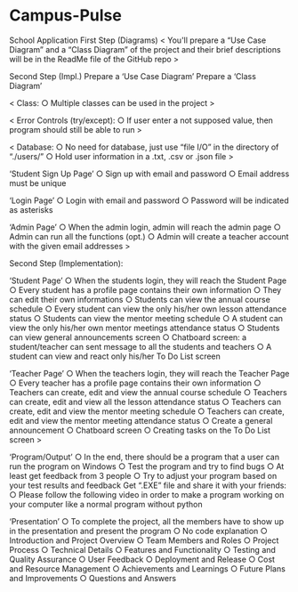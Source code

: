 # Campus-Pulse
School Application 
First Step (Diagrams)
< You'll prepare a “Use Case Diagram” and a  “Class Diagram” of the project and their brief  descriptions will be in the ReadMe file of the GitHub repo >

Second Step (Impl.)
Prepare a ‘Use Case Diagram’
Prepare a ‘Class Diagram’

< Class:
○ Multiple classes can be used in the project >

< Error Controls (try/except):
○ If user enter a not supposed value, then program should still be able to run >

< Database: 
○ No need for database, just use “file I/O” in the directory of “./users/”
○ Hold user information in a .txt, .csv or .json file >

‘Student Sign Up Page’
○ Sign up with email and password
○ Email address must be unique

‘Login Page’
○ Login with email and password
○ Password will be indicated as asterisks

‘Admin Page’
○ When the admin login, admin will reach the admin page
○ Admin can run all the functions (opt.)
○ Admin will create a teacher account with the given email addresses >

Second Step (Implementation): 

‘Student Page’
○ When the students login, they will reach the Student Page
○ Every student has a profile page contains their own information 
○ They can edit their own informations
○ Students can view the annual course schedule
○ Every student can view the only his/her own lesson attendance status 
○ Students can view the mentor meeting schedule
○ A student can view the only his/her own mentor meetings attendance status
○ Students can view general announcements screen 
○ Chatboard screen: a student/teacher can sent message to all the students and teachers
○ A student can view and react only his/her To Do List screen 

‘Teacher Page’
○ When the teachers login, they will reach the Teacher Page
○ Every teacher has a profile page contains their own information
○ Teachers can create, edit and view the annual course schedule 
○ Teachers can create, edit and view all the lesson attendance status
○ Teachers can create, edit and view the mentor meeting schedule
○ Teachers can create, edit and view the mentor meeting attendance status 
○ Create a general announcement
○ Chatboard screen
○ Creating tasks on the To Do List screen >

‘Program/Output’
○ In the end, there should be a program that a user can run the program on Windows 
○ Test the program and try to find bugs
○ At least get feedback from 3 people
○ Try to adjust your program based on your test results and feedback Get “.EXE” file and share it with your friends:
○ Please follow the following video in order to make a program working on your computer like a normal program without python

‘Presentation’
○ To complete the project, all the members have to show up in the presentation and present the program 
○ No code explanation 
○ Introduction and Project Overview
○ Team Members and Roles
○ Project Process 
○ Technical Details
○ Features and Functionality
○ Testing and Quality Assurance 
○ User Feedback
○ Deployment and Release
○ Cost and Resource Management 
○ Achievements and Learnings
○ Future Plans and Improvements
○ Questions and Answers 
